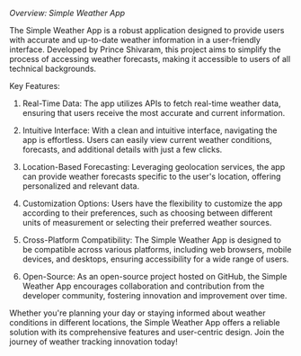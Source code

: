 *Overview: Simple Weather App*

The Simple Weather App is a robust application designed to provide users with accurate and up-to-date weather information in a user-friendly interface. Developed by Prince Shivaram, this project aims to simplify the process of accessing weather forecasts, making it accessible to users of all technical backgrounds.

Key Features:

1. Real-Time Data: The app utilizes APIs to fetch real-time weather data, ensuring that users receive the most accurate and current information.

2. Intuitive Interface: With a clean and intuitive interface, navigating the app is effortless. Users can easily view current weather conditions, forecasts, and additional details with just a few clicks.

3. Location-Based Forecasting: Leveraging geolocation services, the app can provide weather forecasts specific to the user's location, offering personalized and relevant data.

4. Customization Options: Users have the flexibility to customize the app according to their preferences, such as choosing between different units of measurement or selecting their preferred weather sources.

5. Cross-Platform Compatibility: The Simple Weather App is designed to be compatible across various platforms, including web browsers, mobile devices, and desktops, ensuring accessibility for a wide range of users.

6. Open-Source: As an open-source project hosted on GitHub, the Simple Weather App encourages collaboration and contribution from the developer community, fostering innovation and improvement over time.

Whether you're planning your day or staying informed about weather conditions in different locations, the Simple Weather App offers a reliable solution with its comprehensive features and user-centric design. Join the journey of weather tracking innovation today!
